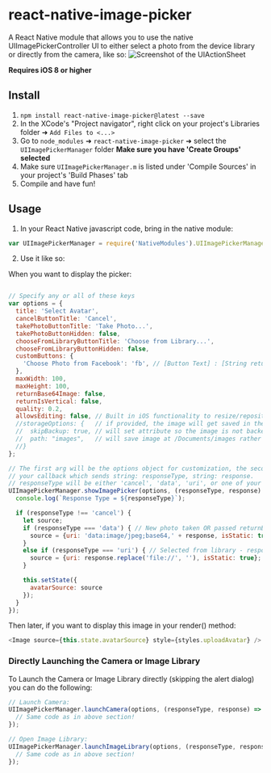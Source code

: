 # react-native-image-picker
A React Native module that allows you to use the native UIImagePickerController UI to either select a photo from the device library or directly from the camera, like so:
![Screenshot of the UIActionSheet](https://github.com/marcshilling/react-native-image-picker/blob/master/AlertSheetImage.jpg)

**Requires iOS 8 or higher**

## Install
1. `npm install react-native-image-picker@latest --save`
2. In the XCode's "Project navigator", right click on your project's Libraries folder ➜ `Add Files to <...>`
3. Go to `node_modules` ➜ `react-native-image-picker` ➜ select the `UIImagePickerManager` folder **Make sure you have 'Create Groups' selected**
4. Make sure `UIImagePickerManager.m` is listed under 'Compile Sources' in your project's 'Build Phases' tab
5. Compile and have fun!

## Usage
1. In your React Native javascript code, bring in the native module:

  ```javascript
var UIImagePickerManager = require('NativeModules').UIImagePickerManager;
  ```
2. Use it like so:

  When you want to display the picker:
  ```javascript

  // Specify any or all of these keys
  var options = {
    title: 'Select Avatar',
    cancelButtonTitle: 'Cancel',
    takePhotoButtonTitle: 'Take Photo...',
    takePhotoButtonHidden: false,
    chooseFromLibraryButtonTitle: 'Choose from Library...',
    chooseFromLibraryButtonHidden: false,
    customButtons: {
      'Choose Photo from Facebook': 'fb', // [Button Text] : [String returned upon selection]
    },
    maxWidth: 100,
    maxHeight: 100,
    returnBase64Image: false,
    returnIsVertical: false,
    quality: 0.2,
    allowsEditing: false, // Built in iOS functionality to resize/reposition the image
    //storageOptions: {   // if provided, the image will get saved in the documents directory (rather than tmp directory)
    //  skipBackup: true, // will set attribute so the image is not backed up to iCloud
    //  path: "images",   // will save image at /Documents/images rather than the root
    //}
  };

  // The first arg will be the options object for customization, the second is
  // your callback which sends string: responseType, string: response.
  // responseType will be either 'cancel', 'data', 'uri', or one of your custom button values
  UIImagePickerManager.showImagePicker(options, (responseType, response) => {
    console.log(`Response Type = ${responseType}`);

    if (responseType !== 'cancel') {
      let source;
      if (responseType === 'data') { // New photo taken OR passed returnBase64Image true -  response is the 64 bit encoded image data string
        source = {uri: 'data:image/jpeg;base64,' + response, isStatic: true};
      }
      else if (responseType === 'uri') { // Selected from library - response is the URI to the local file asset
        source = {uri: response.replace('file://', ''), isStatic: true};
      }

      this.setState({
        avatarSource: source
      });
    }
  });
  ```
  Then later, if you want to display this image in your render() method:
  ```javascript
  <Image source={this.state.avatarSource} style={styles.uploadAvatar} />
  ```

### Directly Launching the Camera or Image Library

  To Launch the Camera or Image Library directly (skipping the alert dialog) you can
  do the following:
  ```javascript
  // Launch Camera:
  UIImagePickerManager.launchCamera(options, (responseType, response) => {
    // Same code as in above section!
  });
  
  // Open Image Library:
  UIImagePickerManager.launchImageLibrary(options, (responseType, response) => {
    // Same code as in above section!
  });
  ```
  